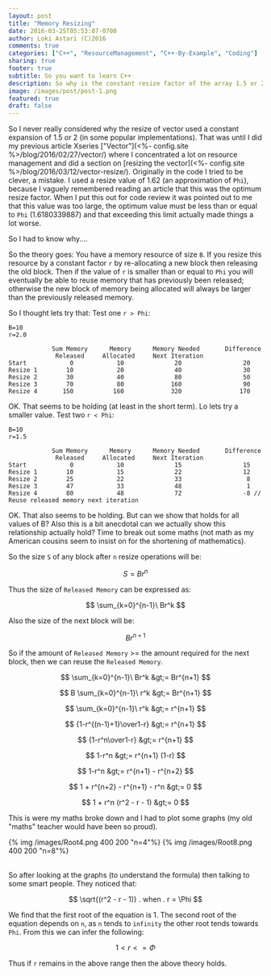 ```yaml
---
layout: post
title: "Memory Resizing"
date: 2016-03-25T05:53:07-0700
author: Loki Astari (C)2016
comments: true
categories: ["C++", "ResourceManagement", "C++-By-Example", "Coding"]
sharing: true
footer: true
subtitle: So you want to learn C++
description: So why is the constant resize factor of the array 1.5 or 2?
image: /images/post/post-1.png
featured: true
draft: false
---
```


So I never really considered why the resize of vector used a constant expansion of 1.5 or 2 (in some popular implementations). That was until I did my previous article Xseries ["Vector"](<%- config.site %>/blog/2016/02/27/vector/) where I concentrated a lot on resource management and did a section on [resizing the vector](<%- config.site %>/blog/2016/03/12/vector-resize/). Originally in the code I tried to be clever, a mistake. I used a resize value of 1.62 (an approximation of `Phi`), because I vaguely remembered reading an article that this was the optimum resize factor. When I put this out for code review it was pointed out to me that this value was too large, the optimum value must be less than or equal to `Phi` (1.6180339887) and that exceeding this limit actually made things a lot worse.

So I had to know why....

So the theory goes: You have a memory resource of size `B`. If you resize this resource by a constant factor `r` by re-allocating a new block then releasing the old block. Then if the value of `r` is smaller than or equal to `Phi` you will eventually be able to reuse memory that has previously been released; otherwise the new block of memory being allocated will always be larger than the previously released memory.

<script type="text/javascript" src="https://cdn.mathjax.org/mathjax/latest/MathJax.js?config=TeX-AMS-MML_HTMLorMML,https://lokiastari.com/resource/maths/MathJaxLocal.js"></script>

So I thought lets try that:
Test one `r > Phi`:

    B=10
    r=2.0

                Sum Memory      Memory      Memory Needed       Difference
                 Released     Allocated     Next Iteration
    Start            0            10              20                 20
    Resize 1        10            20              40                 30
    Resize 2        30            40              80                 50
    Resize 3        70            80             160                 90
    Resize 4       150           160             320                170

OK. That seems to be holding (at least in the short term). Lo lets try a smaller value.
Test two `r < Phi`:

    B=10
    r=1.5

                Sum Memory      Memory      Memory Needed       Difference
                 Released     Allocated     Next Iteration
    Start            0            10              15                 15
    Resize 1        10            15              22                 12
    Resize 2        25            22              33                  8
    Resize 3        47            33              48                  1
    Resize 4        80            48              72                 -8 // Reuse released memory next iteration

OK. That also seems to be holding. But can we show that holds for all values of B? Also this is a bit anecdotal can we actually show this relationship actually hold? Time to break out some maths (not math as my American cousins seem to insist on for the shortening of mathematics).


So the size `S` of any block after `n` resize operations will be:

$$ S   = Br^n $$

Thus the size of `Released Memory` can be expressed as:

$$ \sum_{k=0}^{n-1}\ Br^k $$

Also the size of the next block will be:

$$ Br^{n+1} $$

So if the amount of `Released Memory` >= the amount required for the next block, then we can reuse the `Released Memory`.

$$ \sum_{k=0}^{n-1}\ Br^k &gt;= Br^{n+1} $$

$$ B \sum_{k=0}^{n-1}\ r^k &gt;= Br^{n+1} $$

$$ \sum_{k=0}^{n-1}\ r^k &gt;= r^{n+1} $$

$$ {1-r^{(n-1)+1}\over1-r} &gt;= r^{n+1} $$

$$ {1-r^n\over1-r} &gt;= r^{n+1} $$

$$ 1-r^n &gt;= r^{n+1} (1-r) $$

$$ 1-r^n &gt;= r^{n+1} - r^{n+2} $$

$$ 1 + r^{n+2} - r^{n+1} - r^n &gt;= 0 $$

$$ 1 + r^n (r^2 - r - 1) &gt;= 0 $$

This is were my maths broke down and I had to plot some graphs (my old "maths" teacher would have been so proud).<br>


{% img /images/Root4.png 400 200 "n=4"%}
{% img /images/Root8.png 400 200 "n=8"%}
<br><br>

So after looking at the graphs (to understand the formula) then talking to some smart people.
They noticed that:

$$ \sqrt{(r^2 - r - 1)} . when . r = \Phi $$


We find that the first root of the equation is 1. The second root of the equation depends on `n`, as `n` tends to `infinity` the other root tends towards `Phi`. From this we can infer the following:

$$ 1 < r <= \Phi $$

Thus if `r` remains in the above range then the above theory holds.




